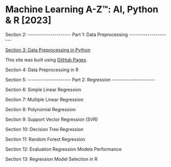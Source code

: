 # Machine Learning A-Z™: AI, Python & R [2023]


Section 2: --------------------- Part 1: Data Preprocessing ---------------------

[Section 3: Data Preprocessing in Python](https://github.com/martinmdias/Machine-Learning-A-Z-AI-Python-R/tree/main/Section%202.%20Part%201.%20Data%20Preprocessing)

This site was built using [GitHub Pages](https://pages.github.com/).

Section 4: Data Preprocessing in R

Section 5: --------------------- Part 2: Regression ---------------------

Section 6: Simple Linear Regression

Section 7: Multiple Linear Regression

Section 8: Polynomial Regression

Section 9: Support Vector Regression (SVR)

Section 10: Decision Tree Regression

Section 11: Random Forest Regression

Section 12: Evaluation Regression Models Performance

Section 13: Regression Model Selection in R

